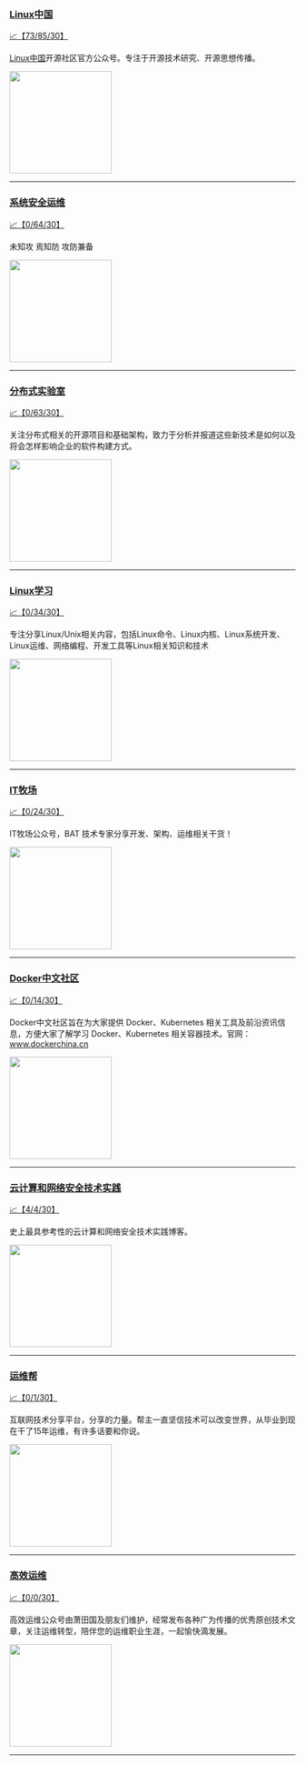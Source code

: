
### [Linux中国](http://wechat.doonsec.com/admin/wechat_echarts/?biz=MjM5NjQ4MjYwMQ==)

[:chart_with_upwards_trend:【73/85/30】](http://wechat.doonsec.com/wechat_echarts/?biz=MjM5NjQ4MjYwMQ==)

[Linux中国](https://linux.cn/)开源社区官方公众号。专注于开源技术研究、开源思想传播。

<img align="top" width="180" src="http://open.weixin.qq.com/qr/code?username=gh_52ef55f8adfd" alt="" />

---


### [系统安全运维](http://wechat.doonsec.com/admin/wechat_echarts/?biz=Mzk0NjE0NDc5OQ==)

[:chart_with_upwards_trend:【0/64/30】](http://wechat.doonsec.com/wechat_echarts/?biz=Mzk0NjE0NDc5OQ==)

未知攻 焉知防 攻防兼备

<img align="top" width="180" src="http://open.weixin.qq.com/qr/code?username=gh_2c298b630170" alt="" />

---


### [分布式实验室](http://wechat.doonsec.com/admin/wechat_echarts/?biz=MzA5OTAyNzQ2OA==)

[:chart_with_upwards_trend:【0/63/30】](http://wechat.doonsec.com/wechat_echarts/?biz=MzA5OTAyNzQ2OA==)

关注分布式相关的开源项目和基础架构，致力于分析并报道这些新技术是如何以及将会怎样影响企业的软件构建方式。

<img align="top" width="180" src="http://open.weixin.qq.com/qr/code?username=gh_e2b16c84652b" alt="" />

---


### [Linux学习](http://wechat.doonsec.com/admin/wechat_echarts/?biz=MzI4MDEwNzAzNg==)

[:chart_with_upwards_trend:【0/34/30】](http://wechat.doonsec.com/wechat_echarts/?biz=MzI4MDEwNzAzNg==)

专注分享Linux/Unix相关内容，包括Linux命令、Linux内核、Linux系统开发、Linux运维、网络编程、开发工具等Linux相关知识和技术

<img align="top" width="180" src="http://open.weixin.qq.com/qr/code?username=gh_cb990d3ccd5f" alt="" />

---


### [IT牧场](http://wechat.doonsec.com/admin/wechat_echarts/?biz=MzI4ODQ3NjE2OA==)

[:chart_with_upwards_trend:【0/24/30】](http://wechat.doonsec.com/wechat_echarts/?biz=MzI4ODQ3NjE2OA==)

IT牧场公众号，BAT 技术专家分享开发、架构、运维相关干货！

<img align="top" width="180" src="http://open.weixin.qq.com/qr/code?username=gh_e6849e368b5f" alt="" />

---


### [Docker中文社区](http://wechat.doonsec.com/admin/wechat_echarts/?biz=MzI1NzI5NDM4Mw==)

[:chart_with_upwards_trend:【0/14/30】](http://wechat.doonsec.com/wechat_echarts/?biz=MzI1NzI5NDM4Mw==)

Docker中文社区旨在为大家提供 Docker、Kubernetes 相关工具及前沿资讯信息，方便大家了解学习 Docker、Kubernetes 相关容器技术。官网：www.dockerchina.cn

<img align="top" width="180" src="http://open.weixin.qq.com/qr/code?username=gh_8620cb9f61a5" alt="" />

---


### [云计算和网络安全技术实践](http://wechat.doonsec.com/admin/wechat_echarts/?biz=MzA3MjM5MDc2Nw==)

[:chart_with_upwards_trend:【4/4/30】](http://wechat.doonsec.com/wechat_echarts/?biz=MzA3MjM5MDc2Nw==)

史上最具参考性的云计算和网络安全技术实践博客。

<img align="top" width="180" src="http://open.weixin.qq.com/qr/code?username=gh_34d6b0cb5633" alt="" />

---


### [运维帮](http://wechat.doonsec.com/admin/wechat_echarts/?biz=MzA3MzYwNjQ3NA==)

[:chart_with_upwards_trend:【0/1/30】](http://wechat.doonsec.com/wechat_echarts/?biz=MzA3MzYwNjQ3NA==)

互联网技术分享平台，分享的力量。帮主一直坚信技术可以改变世界，从毕业到现在干了15年运维，有许多话要和你说。

<img align="top" width="180" src="http://open.weixin.qq.com/qr/code?username=gh_445a39329cd8" alt="" />

---


### [高效运维](http://wechat.doonsec.com/admin/wechat_echarts/?biz=MzA4Nzg5Nzc5OA==)

[:chart_with_upwards_trend:【0/0/30】](http://wechat.doonsec.com/wechat_echarts/?biz=MzA4Nzg5Nzc5OA==)

高效运维公众号由萧田国及朋友们维护，经常发布各种广为传播的优秀原创技术文章，关注运维转型，陪伴您的运维职业生涯，一起愉快滴发展。

<img align="top" width="180" src="http://open.weixin.qq.com/qr/code?username=gh_0fdeda7cb50a" alt="" />

---

